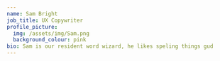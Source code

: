```yaml
---
name: Sam Bright
job_title: UX Copywriter
profile_picture:
  img: /assets/img/Sam.png
  background_colour: pink
bio: Sam is our resident word wizard, he likes speling things gud
---
```

